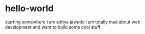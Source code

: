# hello-world
starting somewhere
i am aditya jawade
i am totally mad about web development and want to build some cool stuff

